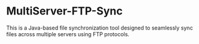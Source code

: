 # MultiServer-FTP-Sync
This is a Java-based file synchronization tool designed to seamlessly sync files across multiple servers using FTP protocols.
